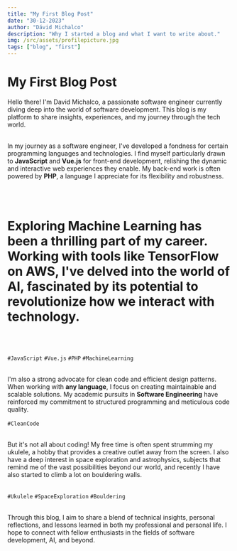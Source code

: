 ```yaml
---
title: "My First Blog Post"
date: "30-12-2023"
author: "Dávid Michalco"
description: "Why I started a blog and what I want to write about."
img: /src/assets/profilepicture.jpg
tags: ["blog", "first"]
---
```


<div class="font-semibold mt-10">

# My First Blog Post

Hello there! I'm David Michalco, a passionate software engineer currently diving deep into the world of software development. This blog is my platform to share insights, experiences, and my journey through the tech world.
<br><br>

In my journey as a software engineer, I've developed a fondness for certain programming languages and technologies. I find myself particularly drawn to **JavaScript** and **Vue.js** for front-end development, relishing the dynamic and interactive web experiences they enable. My back-end work is often powered by **PHP**, a language I appreciate for its flexibility and robustness.

<br><br>

# Exploring **Machine Learning** has been a thrilling part of my career. Working with tools like **TensorFlow** on AWS, I've delved into the world of AI, fascinated by its potential to revolutionize how we interact with technology.

<br><br>

`#JavaScript` `#Vue.js` `#PHP` `#MachineLearning`
<br><br>

I'm also a strong advocate for clean code and efficient design patterns. When working with **any language**, I focus on creating maintainable and scalable solutions. My academic pursuits in **Software Engineering** have reinforced my commitment to structured programming and meticulous code quality.
<br><br>
`#CleanCode`
<br><br>

But it's not all about coding! My free time is often spent strumming my ukulele, a hobby that provides a creative outlet away from the screen. I also have a deep interest in space exploration and astrophysics, subjects that remind me of the vast possibilities beyond our world, and recently I have also started to climb a lot on bouldering walls.
<br><br>

`#Ukulele` `#SpaceExploration` `#Bouldering`
<br><br>

Through this blog, I aim to share a blend of technical insights, personal reflections, and lessons learned in both my professional and personal life. I hope to connect with fellow enthusiasts in the fields of software development, AI, and beyond.

</div>
